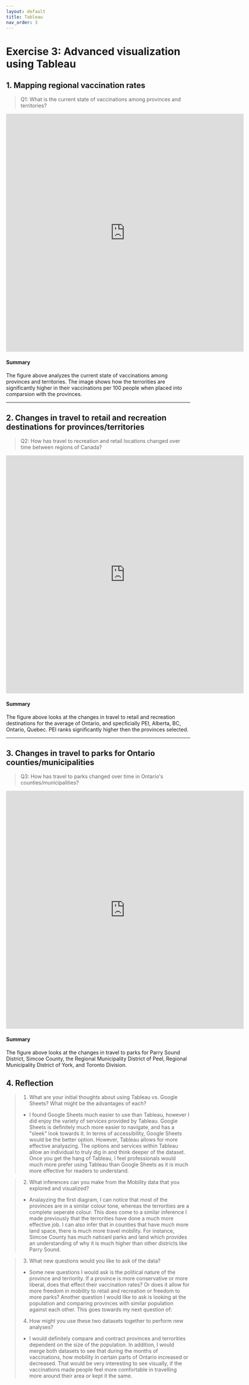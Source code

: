 ```yaml
---
layout: default
title: Tableau
nav_order: 3
---
```


# Exercise 3: Advanced visualization using Tableau


## 1. Mapping regional vaccination rates
> Q1: What is the current state of vaccinations among provinces and territories?  

<iframe seamless frameborder="0" src="https://public.tableau.com/views/hshoker-covid-vaccinations-map/Dashboard1?:embed=yes&:display_count=yes&:showVizHome=no" width = '650' height = '650' scrolling='no'></iframe> 



#### Summary
The figure above analyzes the current state of vaccinations among provinces and territories. The image shows how the terrorities are significantly higher in their vaccinations per 100 people when placed into comparsion with the provinces. 



---

## 2. Changes in travel to retail and recreation destinations for provinces/territories
> Q2: How has travel to recreation and retail locations changed over time between regions of Canada?  

<iframe seamless frameborder="0" src="https://public.tableau.com/views/hshoker-recreation-retail-travel/Dashboard1?:embed=yes&:display_count=yes&:showVizHome=no" width = '650' height = '650' scrolling='no'></iframe> 


#### Summary
The figure above looks at the changes in travel to retail and recreation destinations for the average of Ontario, and specficially PEI, Alberta, BC, Ontario, Quebec. PEI ranks significantly higher then the provinces selected. 


---

## 3. Changes in travel to parks for Ontario counties/municipalities
> Q3: How has travel to parks changed over time in Ontario's counties/municipalities?  

<iframe seamless frameborder="0" src="https://public.tableau.com/views/hshoker-parks-ontario/Dashboard2?:embed=yes&:display_count=yes&:showVizHome=no" width = '650' height = '650' scrolling='no'></iframe> 


#### Summary
The figure above looks at the changes in travel to parks for Parry Sound District, Simcoe County, the Regional Municipality District of Peel, Regional Municipality District of York, and Toronto Division.

## 4. Reflection 
> 1. What are your initial thoughts about using Tableau vs. Google Sheets? What might be the advantages of each? 
> * I found Google Sheets much easier to use than Tableau, however I did enjoy the variety of services provided by Tableau. Google Sheets is definitely much more easier to navigate, and has a "sleek" look towards it. In terms of accessibility, Google Sheets would be the better option. However, Tableau allows for more effective analyazing. The options and services within Tableau allow an individual to truly dig in and think deeper of the dataset. Once you get the hang of Tableau, I feel professionals would much more prefer using Tableau than Google Sheets as it is much more effective for readers to understand. 

> 2. What inferences can you make from the Mobility data that you explored and visualized? 
> * Analayzing the first diagram, I can notice that most of the provinces are in a similar colour tone, whereas the terrorities are a complete seperate colour. This does come to a similar inference I made previously that the terrorities have done a much more effective job. I can also infer that in counties that have much more land space, there is much more travel mobility. For instance, Simcoe County has much natioanl parks and land which provides an understanding of why it is much higher than other districts like Parry Sound. 

> 3. What new questions would you like to ask of the data? 
> * Some new questions I would ask is the political nature of the province and terriority. If a province is more conservative or more liberal, does that effect their vaccination rates? Or does it allow for more freedom in mobility to retail and recreation or freedom to more parks? Another question I would like to ask is looking at the population and comparing provinces with similar population against each other. This goes towards my next question of: 
> 4. How might you use these two datasets together to perform new analyses? 
> * I would definitely compare and contract provinces and terrorities dependent on the size of the population. In addition, I would merge both datasets to see that during the months of vaccinations, how mobility in certain parts of Ontario increased or decreased. That would be very interesting to see visually, if the vaccinations made people feel more comfortable in travelling more around their area or kept it the same. 

<!-- Write a short response below-->



